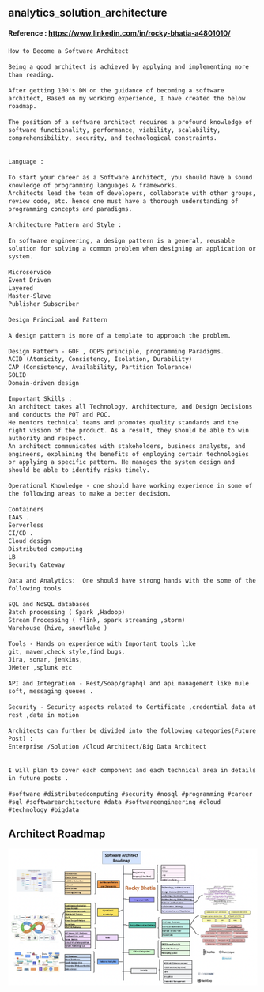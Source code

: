 ## analytics_solution_architecture
#### Reference : https://www.linkedin.com/in/rocky-bhatia-a4801010/
    How to Become a Software Architect
    
    Being a good architect is achieved by applying and implementing more than reading.
    
    After getting 100's DM on the guidance of becoming a software architect, Based on my working experience, I have created the below roadmap.
    
    The position of a software architect requires a profound knowledge of software functionality, performance, viability, scalability, comprehensibility, security, and technological constraints.
    
    
    Language :
    
    To start your career as a Software Architect, you should have a sound knowledge of programming languages & frameworks.
    Architects lead the team of developers, collaborate with other groups, review code, etc. hence one must have a thorough understanding of programming concepts and paradigms.
    
    Architecture Pattern and Style :
    
    In software engineering, a design pattern is a general, reusable solution for solving a common problem when designing an application or system.
    
    Microservice
    Event Driven
    Layered 
    Master-Slave
    Publisher Subscriber  
    
    Design Principal and Pattern 
    
    A design pattern is more of a template to approach the problem.
    
    Design Pattern - GOF , OOPS principle, programming Paradigms. 
    ACID (Atomicity, Consistency, Isolation, Durability) 
    CAP (Consistency, Availability, Partition Tolerance) 
    SOLID  
    Domain-driven design 
    
    Important Skills :
    An architect takes all Technology, Architecture, and Design Decisions and conducts the POT and POC.
    He mentors technical teams and promotes quality standards and the right vision of the product. As a result, they should be able to win authority and respect.
    An architect communicates with stakeholders, business analysts, and engineers, explaining the benefits of employing certain technologies or applying a specific pattern. He manages the system design and should be able to identify risks timely. 
    
    Operational Knowledge - one should have working experience in some of the following areas to make a better decision. 
    
    Containers 
    IAAS .
    Serverless 
    CI/CD .
    Cloud design 
    Distributed computing 
    LB 
    Security Gateway 
    
    Data and Analytics:  One should have strong hands with the some of the following tools 
    
    SQL and NoSQL databases 
    Batch processing ( Spark ,Hadoop)
    Stream Processing ( flink, spark streaming ,storm)
    Warehouse (hive, snowflake )
    
    Tools - Hands on experience with Important tools like 
    git, maven,check style,find bugs, 
    Jira, sonar, jenkins, 
    JMeter ,splunk etc 
    
    API and Integration - Rest/Soap/graphql and api management like mule soft, messaging queues . 
    
    Security - Security aspects related to Certificate ,credential data at rest ,data in motion 
    
    Architects can further be divided into the following categories(Future Post) :
    Enterprise /Solution /Cloud Architect/Big Data Architect 
    
    
    I will plan to cover each component and each technical area in details in future posts .
    
    #software #distributedcomputing #security #nosql #programming #career #sql #softwarearchitecture #data #softwareengineering #cloud #technology #bigdata
## Architect Roadmap
![Roadmap](img/architect_roadmap.png)